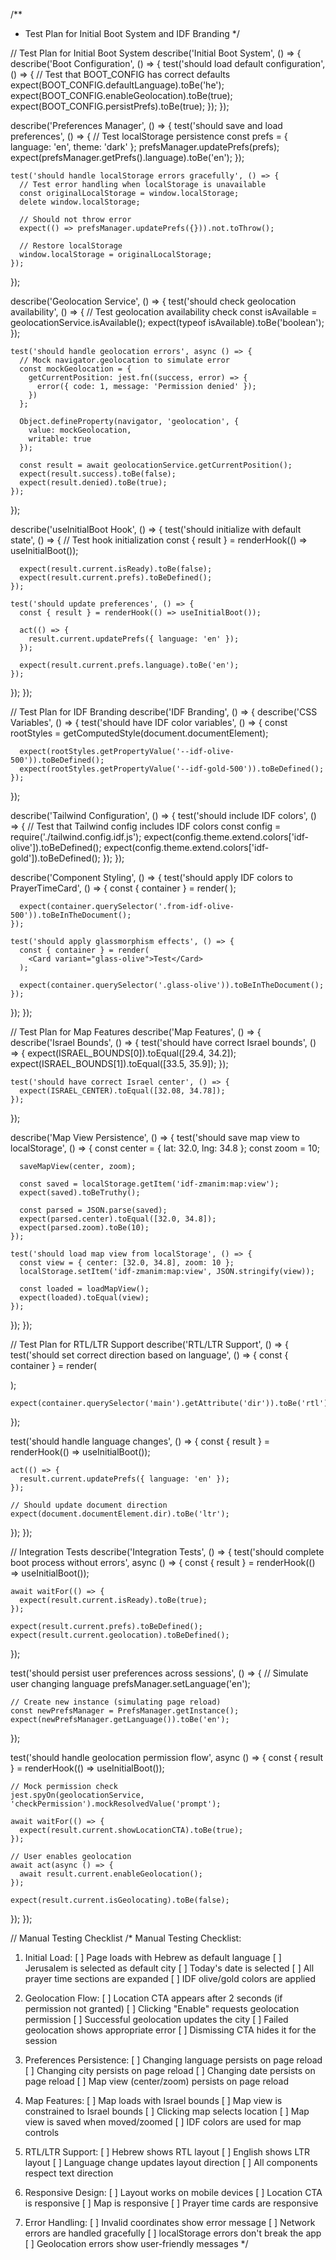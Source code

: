 /\*\*

- Test Plan for Initial Boot System and IDF Branding
  \*/

// Test Plan for Initial Boot System
describe('Initial Boot System', () => {
describe('Boot Configuration', () => {
test('should load default configuration', () => {
// Test that BOOT_CONFIG has correct defaults
expect(BOOT_CONFIG.defaultLanguage).toBe('he');
expect(BOOT_CONFIG.enableGeolocation).toBe(true);
expect(BOOT_CONFIG.persistPrefs).toBe(true);
});
});

describe('Preferences Manager', () => {
test('should save and load preferences', () => {
// Test localStorage persistence
const prefs = { language: 'en', theme: 'dark' };
prefsManager.updatePrefs(prefs);
expect(prefsManager.getPrefs().language).toBe('en');
});

    test('should handle localStorage errors gracefully', () => {
      // Test error handling when localStorage is unavailable
      const originalLocalStorage = window.localStorage;
      delete window.localStorage;

      // Should not throw error
      expect(() => prefsManager.updatePrefs({})).not.toThrow();

      // Restore localStorage
      window.localStorage = originalLocalStorage;
    });

});

describe('Geolocation Service', () => {
test('should check geolocation availability', () => {
// Test geolocation availability check
const isAvailable = geolocationService.isAvailable();
expect(typeof isAvailable).toBe('boolean');
});

    test('should handle geolocation errors', async () => {
      // Mock navigator.geolocation to simulate error
      const mockGeolocation = {
        getCurrentPosition: jest.fn((success, error) => {
          error({ code: 1, message: 'Permission denied' });
        })
      };

      Object.defineProperty(navigator, 'geolocation', {
        value: mockGeolocation,
        writable: true
      });

      const result = await geolocationService.getCurrentPosition();
      expect(result.success).toBe(false);
      expect(result.denied).toBe(true);
    });

});

describe('useInitialBoot Hook', () => {
test('should initialize with default state', () => {
// Test hook initialization
const { result } = renderHook(() => useInitialBoot());

      expect(result.current.isReady).toBe(false);
      expect(result.current.prefs).toBeDefined();
    });

    test('should update preferences', () => {
      const { result } = renderHook(() => useInitialBoot());

      act(() => {
        result.current.updatePrefs({ language: 'en' });
      });

      expect(result.current.prefs.language).toBe('en');
    });

});
});

// Test Plan for IDF Branding
describe('IDF Branding', () => {
describe('CSS Variables', () => {
test('should have IDF color variables', () => {
const rootStyles = getComputedStyle(document.documentElement);

      expect(rootStyles.getPropertyValue('--idf-olive-500')).toBeDefined();
      expect(rootStyles.getPropertyValue('--idf-gold-500')).toBeDefined();
    });

});

describe('Tailwind Configuration', () => {
test('should include IDF colors', () => {
// Test that Tailwind config includes IDF colors
const config = require('./tailwind.config.idf.js');
expect(config.theme.extend.colors['idf-olive']).toBeDefined();
expect(config.theme.extend.colors['idf-gold']).toBeDefined();
});
});

describe('Component Styling', () => {
test('should apply IDF colors to PrayerTimeCard', () => {
const { container } = render(
<PrayerTimeCard 
          title="Test" 
          times={[]} 
          icon="🌅" 
          color="idf-olive" 
        />
);

      expect(container.querySelector('.from-idf-olive-500')).toBeInTheDocument();
    });

    test('should apply glassmorphism effects', () => {
      const { container } = render(
        <Card variant="glass-olive">Test</Card>
      );

      expect(container.querySelector('.glass-olive')).toBeInTheDocument();
    });

});
});

// Test Plan for Map Features
describe('Map Features', () => {
describe('Israel Bounds', () => {
test('should have correct Israel bounds', () => {
expect(ISRAEL_BOUNDS[0]).toEqual([29.4, 34.2]);
expect(ISRAEL_BOUNDS[1]).toEqual([33.5, 35.9]);
});

    test('should have correct Israel center', () => {
      expect(ISRAEL_CENTER).toEqual([32.08, 34.78]);
    });

});

describe('Map View Persistence', () => {
test('should save map view to localStorage', () => {
const center = { lat: 32.0, lng: 34.8 };
const zoom = 10;

      saveMapView(center, zoom);

      const saved = localStorage.getItem('idf-zmanim:map:view');
      expect(saved).toBeTruthy();

      const parsed = JSON.parse(saved);
      expect(parsed.center).toEqual([32.0, 34.8]);
      expect(parsed.zoom).toBe(10);
    });

    test('should load map view from localStorage', () => {
      const view = { center: [32.0, 34.8], zoom: 10 };
      localStorage.setItem('idf-zmanim:map:view', JSON.stringify(view));

      const loaded = loadMapView();
      expect(loaded).toEqual(view);
    });

});
});

// Test Plan for RTL/LTR Support
describe('RTL/LTR Support', () => {
test('should set correct direction based on language', () => {
const { container } = render(
<main dir="rtl">
<HebrewCalendar currentLanguage="he" />
</main>
);

    expect(container.querySelector('main').getAttribute('dir')).toBe('rtl');

});

test('should handle language changes', () => {
const { result } = renderHook(() => useInitialBoot());

    act(() => {
      result.current.updatePrefs({ language: 'en' });
    });

    // Should update document direction
    expect(document.documentElement.dir).toBe('ltr');

});
});

// Integration Tests
describe('Integration Tests', () => {
test('should complete boot process without errors', async () => {
const { result } = renderHook(() => useInitialBoot());

    await waitFor(() => {
      expect(result.current.isReady).toBe(true);
    });

    expect(result.current.prefs).toBeDefined();
    expect(result.current.geolocation).toBeDefined();

});

test('should persist user preferences across sessions', () => {
// Simulate user changing language
prefsManager.setLanguage('en');

    // Create new instance (simulating page reload)
    const newPrefsManager = PrefsManager.getInstance();
    expect(newPrefsManager.getLanguage()).toBe('en');

});

test('should handle geolocation permission flow', async () => {
const { result } = renderHook(() => useInitialBoot());

    // Mock permission check
    jest.spyOn(geolocationService, 'checkPermission').mockResolvedValue('prompt');

    await waitFor(() => {
      expect(result.current.showLocationCTA).toBe(true);
    });

    // User enables geolocation
    await act(async () => {
      await result.current.enableGeolocation();
    });

    expect(result.current.isGeolocating).toBe(false);

});
});

// Manual Testing Checklist
/\*
Manual Testing Checklist:

1. Initial Load:
   [ ] Page loads with Hebrew as default language
   [ ] Jerusalem is selected as default city
   [ ] Today's date is selected
   [ ] All prayer time sections are expanded
   [ ] IDF olive/gold colors are applied

2. Geolocation Flow:
   [ ] Location CTA appears after 2 seconds (if permission not granted)
   [ ] Clicking "Enable" requests geolocation permission
   [ ] Successful geolocation updates the city
   [ ] Failed geolocation shows appropriate error
   [ ] Dismissing CTA hides it for the session

3. Preferences Persistence:
   [ ] Changing language persists on page reload
   [ ] Changing city persists on page reload
   [ ] Changing date persists on page reload
   [ ] Map view (center/zoom) persists on page reload

4. Map Features:
   [ ] Map loads with Israel bounds
   [ ] Map view is constrained to Israel bounds
   [ ] Clicking map selects location
   [ ] Map view is saved when moved/zoomed
   [ ] IDF colors are used for map controls

5. RTL/LTR Support:
   [ ] Hebrew shows RTL layout
   [ ] English shows LTR layout
   [ ] Language change updates layout direction
   [ ] All components respect text direction

6. Responsive Design:
   [ ] Layout works on mobile devices
   [ ] Location CTA is responsive
   [ ] Map is responsive
   [ ] Prayer time cards are responsive

7. Error Handling:
   [ ] Invalid coordinates show error message
   [ ] Network errors are handled gracefully
   [ ] localStorage errors don't break the app
   [ ] Geolocation errors show user-friendly messages
   \*/
